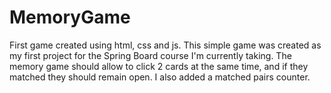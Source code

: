 # MemoryGame
First game created using html, css and js.
This simple game was created as my first project for the Spring Board course I'm currently taking. 
The memory game should allow to click 2 cards at the same time, and if they matched they should remain open. 
I also added a matched pairs counter. 
